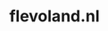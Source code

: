 ---
layout: post
title:  "flevoland.nl"
internal_url:  "/data/flevoland.nl.html"
categories: dutchgov
---